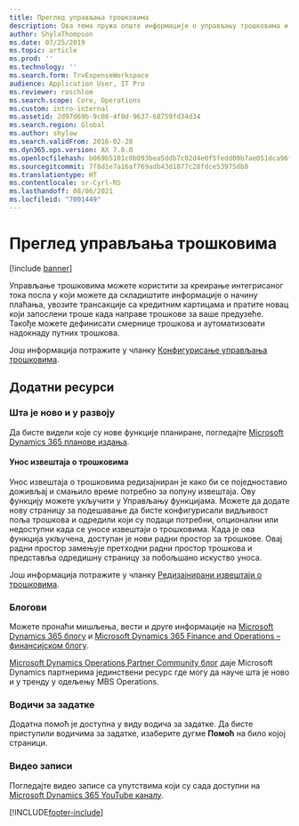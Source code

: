 ```yaml
---
title: Преглед управљања трошковима
description: Ова тема пружа опште информације о управљању трошковима и везе до додатних ресурса. Управљање трошковима можете користити за креирање интегрисаног тока посла у који можете да складиштите информације о начину плаћања, увозите трансакције са кредитним картицама и пратите новац који запослени троше када направе трошкове за ваше предузеће.
author: ShylaThompson
ms.date: 07/25/2019
ms.topic: article
ms.prod: ''
ms.technology: ''
ms.search.form: TrvExpenseWorkspace
audience: Application User, IT Pro
ms.reviewer: roschlom
ms.search.scope: Core, Operations
ms.custom: intro-internal
ms.assetid: 2d97d69b-9c08-4f0d-9637-68759fd34d34
ms.search.region: Global
ms.author: shylaw
ms.search.validFrom: 2016-02-28
ms.dyn365.ops.version: AX 7.0.0
ms.openlocfilehash: b069b5101c0b093bea5ddb7c02d4e0f5fedd09b7ae051dca96f620b164c17fd3
ms.sourcegitcommit: 7f8d1e7a16af769adb43d1877c28fdce53975db8
ms.translationtype: HT
ms.contentlocale: sr-Cyrl-RS
ms.lasthandoff: 08/06/2021
ms.locfileid: "7001449"
---
```

# <a name="expense-management-overview"></a>Преглед управљања трошковима

[!include [banner](../includes/banner.md)]

Управљање трошковима можете користити за креирање интегрисаног тока посла у који можете да складиштите информације о начину плаћања, увозите трансакције са кредитним картицама и пратите новац који запослени троше када направе трошкове за ваше предузеће. Такође можете дефинисати смернице трошкова и аутоматизовати надокнаду путних трошкова.

Још информација потражите у чланку [Конфигурисање управљања трошковима](plan-expense-management.md).

## <a name="additional-resources"></a>Додатни ресурси

### <a name="whats-new-and-in-development"></a>Шта је ново и у развоју

Да бисте видели које су нове функције планиране, погледајте [Microsoft Dynamics 365 планове издања](/dynamics365/release-plans/).

#### <a name="expense-report-entry"></a>Унос извештаја о трошковима

Унос извештаја о трошковима редизајниран је како би се поједноставио доживљај и смањило време потребно за попуну извештаја. Ову функцију можете укључити у Управљању функцијама. Можете да додате нову страницу за подешавање да бисте конфигурисали видљивост поља трошкова и одредили који су подаци потребни, опционални или недоступни када се уносе извештаји о трошковима. Када је ова функција укључена, доступан је нови радни простор за трошкове. Овај радни простор замењује претходни радни простор трошкова и представља одредишну страницу за побољшано искуство уноса.

Још информација потражите у чланку [Редизајнирани извештаји о трошковима](ExpenseWorkspaceNew.md).

### <a name="blogs"></a>Блогови

Можете пронаћи мишљења, вести и друге информације на [Microsoft Dynamics 365 блогу](https://community.dynamics.com/b/msftdynamicsblog?c=Enterprise) и [Microsoft Dynamics 365 Finance and Operations – финансијском блогу](https://community.dynamics.com/365/financeandoperations/b/financials).

[Microsoft Dynamics Operations Partner Community блог](https://community.dynamics.com/partner/b/operationspartnercommunityblog) даје Microsoft Dynamics партнерима јединствени ресурс где могу да науче шта је ново и у тренду у одељењу MBS Operations.

### <a name="task-guides"></a>Водичи за задатке

Додатна помоћ је доступна у виду водича за задатке. Да бисте приступили водичима за задатке, изаберите дугме **Помоћ** на било којој страници.

### <a name="videos"></a>Видео записи

Погледајте видео записе са упутствима који су сада доступни на [Microsoft Dynamics 365 YouTube каналу](https://www.youtube.com/channel/UCJGCg4rB3QSs8y_1FquelBQ).


[!INCLUDE[footer-include](../includes/footer-banner.md)]